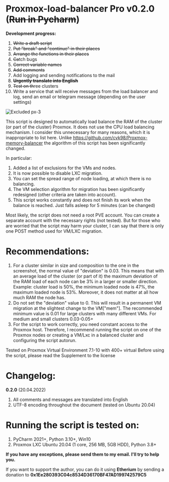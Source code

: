 # Proxmox-load-balancer Pro v0.2.0  (<strike>Run in Pycharm</strike>)

<strong>Development progress:</strong>
1. <strike>Write a draft script</strike>
2. <strike>Put "break" and "continue" in their places</strike>
3. <strike>Arrange the functions in their places</strike>
4. <strike>Ca</strike>tch bugs
5. <strike>Correct variable names</strike>
6. <strike>Add comments</strike>
7. Add logging and sending notifications to the mail
8. <strike><b>Urgently translate into English</b></strike>
9. <strike>Test on th</strike>ree clusters
10. Write a service that will receive messages from the load balancer and log, send an email or telegram message (depending on the user settings)

![Excluded px-3](https://user-images.githubusercontent.com/88323643/164393540-9be1f695-59ba-4e96-a629-a9e9fd310795.jpg)

This script is designed to automatically load balance the RAM of the cluster (or part of the cluster) Proxmox.
It does not use the CPU load balancing mechanism. I consider this unnecessary for many reasons, which it is inappropriate to list here.
Unlike https://github.com/cvk98/Proxmox-memory-balancer the algorithm of this script has been significantly changed. 

In particular:
1. Added a list of exclusions for the VMs and nodes.
2. It is now possible to disable LXC migration.
3. You can set the spread range of node loading, at which there is no balancing.
4. The VM selection algorithm for migration has been significantly redesigned (other criteria are taken into account).
5. This script works constantly and does not finish its work when the balance is reached. Just falls asleep for 5 minutes (can be changed)

Most likely, the script does not need a root PVE account. You can create a separate account with the necessary rights (not tested). But for those who are worried that the script may harm your cluster, I can say that there is only one POST method used for VM/LXC migration.

# Recommendations:
1. For a cluster similar in size and composition to the one in the screenshot, the normal value of "deviation" is 0.03. This means that with an average load of the cluster (or part of it) the maximum deviation of the RAM load of each node can be 3% in a larger or smaller direction.
Example: cluster load is 50%, the minimum loaded node is 47%, the maximum loaded node is 53%.
Moreover, it does not matter at all how much RAM the node has.
2. Do not set the "deviation" value to 0. This will result in a permanent VM migration at the slightest change to the VM["mem"]. The recommended minimum value is 0.01 for large clusters with many different VMs. For medium and small clusters 0.03-0.05+
3. For the script to work correctly, you need constant access to the Proxmox host. Therefore, I recommend running the script on one of the Proxmox nodes or creating a VM/Lxc in a balanced cluster and configuring the script autorun.

Tested on Proxmox Virtual Environment 7.1-10 with 400+ virtual
Before using the script, please read the Supplement to the license

# Changelog:
<b>0.2.0</b> (20.04.2022)
1. All comments and messages are translated into English
2. UTF-8 encoding throughout the document (tested on Ubuntu 20.04)

# Running the script is tested on:
1. PyCharm 2021+, Python 3.10+, Win10
2. Proxmox LXC Ubuntu 20.04 (1 core, 256 MB, 5GB HDD), Python 3.8+

**If you have any exceptions, please send them to my email. I'll try to help you.**

If you want to support the author, you can do it using <b>Etherium</b> by sending a donation to <b>0x1Ee280393C04c8534D36170BF47AD199742579C5</b>
